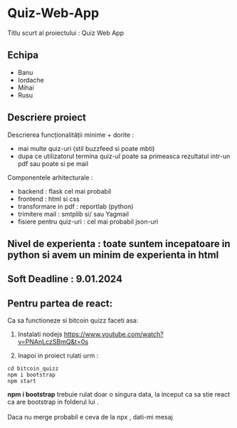 # Quiz-Web-App

Titlu scurt al proiectului : Quiz Web App

## Echipa

- Banu
- Iordache
- Mihai
- Rusu

## Descriere proiect

Descrierea funcționalității minime + dorite :

- mai multe quiz-uri (stil buzzfeed si poate mbti)
- dupa ce utilizatorul termina quiz-ul poate sa primeasca rezultatul intr-un pdf sau poate si pe mail

Componentele arhitecturale :

- backend : flask cel mai probabil
- frontend : html si css
- transformare in pdf : reportlab (python)
- trimitere mail : smtplib si/ sau Yagmail
- fisiere pentru quiz-uri : cel mai probabil json-uri

## Nivel de experienta : toate suntem incepatoare in python si avem un minim de experienta in html

## Soft Deadline : 9.01.2024

## Pentru partea de react:

Ca sa functioneze si bitcoin quizz faceti asa:

1) Instalati nodejs
https://www.youtube.com/watch?v=PNAnLczSBmQ&t=0s

2) Inapoi in proiect rulati urm :
```
cd bitcoin_quizz
npm i bootstrap
npm start
```
<b>npm i bootstrap</b> trebuie rulat doar o singura data, la inceput ca sa stie react ca are bootstrap in folderul lui .
<br><br>
Daca nu merge probabil e ceva de la npx , dati-mi mesaj
